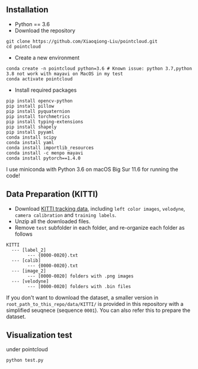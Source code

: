 ## Installation
* Python == 3.6 
* Download the repository
```
git clone https://github.com/Xiaoqiong-Liu/pointcloud.git
cd pointcloud
```
* Create a new environment
```
conda create -n pointcloud python=3.6 # Known issue: python 3.7,python 3.8 not work with mayavi on MacOS in my test
conda activate pointcloud
```

* Install required packages 
```
pip install opencv-python
pip install pillow
pip install pyquaternion
pip install torchmetrics
pip install typing-extensions
pip install shapely
pip install pyyaml
conda install scipy
conda install yaml
conda install importlib_resources
conda install -c menpo mayavi
conda install pytorch==1.4.0
```

I use miniconda with Python 3.6 on macOS Big Sur 11.6 for running the code!

## Data Preparation (KITTI)
* Download <a href="http://www.cvlibs.net/datasets/kitti/eval_tracking.php">KITTI tracking data</a>, including `left color images`, `velodyne`, `camera calibration` and `training labels`.
* Unzip all the downloaded files.
* Remove `test` subfolder in each folder, and re-organize each folder as follows
```
KITTI
  --- [label_2]
        --- {0000-0020}.txt
  --- [calib]
        --- {0000-0020}.txt
  --- [image_2]
        --- [0000-0020] folders with .png images
  --- [velodyne]
        --- [0000-0020] folders with .bin files
```
If you don't want to download the dataset, a smaller version in `root_path_to_this_repo/data/KITTI/` is provided in this repository with a simplified seuqnece (sequence `0001`). You can also refer this to prepare the dataset.
## Visualization test
under pointcloud
```
python test.py
```

